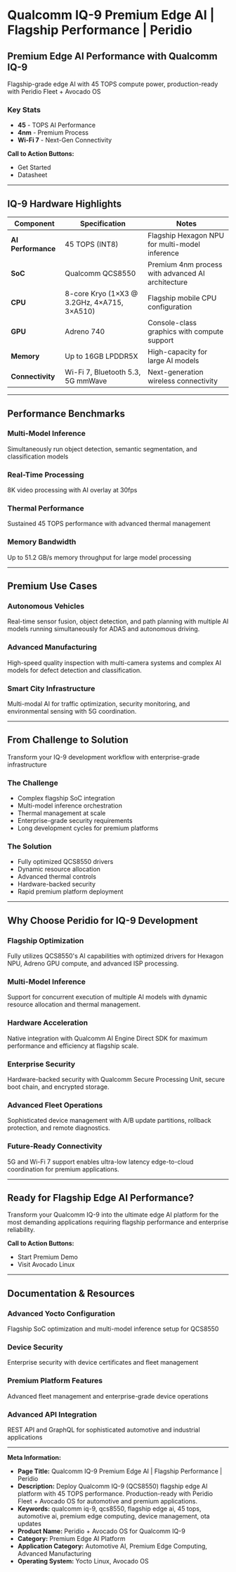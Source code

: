 # Qualcomm IQ-9 Premium Edge AI | Flagship Performance | Peridio

## Premium Edge AI Performance with Qualcomm IQ-9

Flagship-grade edge AI with 45 TOPS compute power, production-ready with Peridio Fleet + Avocado OS

### Key Stats

- **45** - TOPS AI Performance
- **4nm** - Premium Process
- **Wi-Fi 7** - Next-Gen Connectivity

**Call to Action Buttons:**

- Get Started
- Datasheet

---

## IQ-9 Hardware Highlights

| Component          | Specification                               | Notes                                             |
| ------------------ | ------------------------------------------- | ------------------------------------------------- |
| **AI Performance** | 45 TOPS (INT8)                              | Flagship Hexagon NPU for multi-model inference    |
| **SoC**            | Qualcomm QCS8550                            | Premium 4nm process with advanced AI architecture |
| **CPU**            | 8-core Kryo (1×X3 @ 3.2GHz, 4×A715, 3×A510) | Flagship mobile CPU configuration                 |
| **GPU**            | Adreno 740                                  | Console-class graphics with compute support       |
| **Memory**         | Up to 16GB LPDDR5X                          | High-capacity for large AI models                 |
| **Connectivity**   | Wi-Fi 7, Bluetooth 5.3, 5G mmWave           | Next-generation wireless connectivity             |

---

## Performance Benchmarks

### Multi-Model Inference

Simultaneously run object detection, semantic segmentation, and classification models

### Real-Time Processing

8K video processing with AI overlay at 30fps

### Thermal Performance

Sustained 45 TOPS performance with advanced thermal management

### Memory Bandwidth

Up to 51.2 GB/s memory throughput for large model processing

---

## Premium Use Cases

### Autonomous Vehicles

Real-time sensor fusion, object detection, and path planning with multiple AI models running simultaneously for ADAS and autonomous driving.

### Advanced Manufacturing

High-speed quality inspection with multi-camera systems and complex AI models for defect detection and classification.

### Smart City Infrastructure

Multi-modal AI for traffic optimization, security monitoring, and environmental sensing with 5G coordination.

---

## From Challenge to Solution

Transform your IQ-9 development workflow with enterprise-grade infrastructure

### The Challenge

- Complex flagship SoC integration
- Multi-model inference orchestration
- Thermal management at scale
- Enterprise-grade security requirements
- Long development cycles for premium platforms

### The Solution

- Fully optimized QCS8550 drivers
- Dynamic resource allocation
- Advanced thermal controls
- Hardware-backed security
- Rapid premium platform deployment

---

## Why Choose Peridio for IQ-9 Development

### Flagship Optimization

Fully utilizes QCS8550's AI capabilities with optimized drivers for Hexagon NPU, Adreno GPU compute, and advanced ISP processing.

### Multi-Model Inference

Support for concurrent execution of multiple AI models with dynamic resource allocation and thermal management.

### Hardware Acceleration

Native integration with Qualcomm AI Engine Direct SDK for maximum performance and efficiency at flagship scale.

### Enterprise Security

Hardware-backed security with Qualcomm Secure Processing Unit, secure boot chain, and encrypted storage.

### Advanced Fleet Operations

Sophisticated device management with A/B update partitions, rollback protection, and remote diagnostics.

### Future-Ready Connectivity

5G and Wi-Fi 7 support enables ultra-low latency edge-to-cloud coordination for premium applications.

---

## Ready for Flagship Edge AI Performance?

Transform your Qualcomm IQ-9 into the ultimate edge AI platform for the most demanding applications requiring flagship performance and enterprise reliability.

**Call to Action Buttons:**

- Start Premium Demo
- Visit Avocado Linux

---

## Documentation & Resources

### Advanced Yocto Configuration

Flagship SoC optimization and multi-model inference setup for QCS8550

### Device Security

Enterprise security with device certificates and fleet management

### Premium Platform Features

Advanced fleet management and enterprise-grade device operations

### Advanced API Integration

REST API and GraphQL for sophisticated automotive and industrial applications

---

**Meta Information:**

- **Page Title:** Qualcomm IQ-9 Premium Edge AI | Flagship Performance | Peridio
- **Description:** Deploy Qualcomm IQ-9 (QCS8550) flagship edge AI platform with 45 TOPS performance. Production-ready with Peridio Fleet + Avocado OS for automotive and premium applications.
- **Keywords:** qualcomm iq-9, qcs8550, flagship edge ai, 45 tops, automotive ai, premium edge computing, device management, ota updates
- **Product Name:** Peridio + Avocado OS for Qualcomm IQ-9
- **Category:** Premium Edge AI Platform
- **Application Category:** Automotive AI, Premium Edge Computing, Advanced Manufacturing
- **Operating System:** Yocto Linux, Avocado OS
